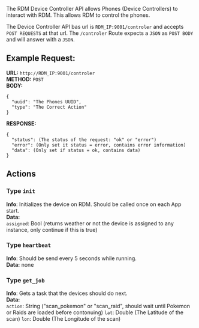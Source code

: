The RDM Device Controller API allows Phones (Device Controllers) to interact with RDM.
This allows RDM to control the phones.

The Device Controller API bas url is `RDM_IP:9001/controler` and accepts `POST REQUESTS` at that url.
The `/controler` Route expects a `JSON` as `POST BODY` and will answer with a `JSON`.

## Example Request: 
**URL:** `http://RDM_IP:9001/controler`<br>
**METHOD:** `POST`<br>
**BODY:** 
```
{
  "uuid": "The Phones UUID",
  "type": "The Correct Action"
}
```
**RESPONSE:**
```
{
  "status": (The status of the request: "ok" or "error")
  "error": (Only set it status = error, contains error information)
  "data": (Only set if status = ok, contains data)
}
```


## Actions

### Type `init`
**Info**: Initializes the device on RDM. Should be called once on each App start.<br>
**Data:**<br>
`assigned`: Bool (returns weather or not the device is assigned to any instance, only continue if this is true)

### Type `heartbeat`
**Info**: Should be send every 5 seconds while running.<br>
**Data:** none

### Type `get_job`
**Info**: Gets a task that the devices should do next.<br>
**Data:**<br>
`action`: String ("scan_pokemon" or "scan_raid", should wait until Pokemon or Raids are loaded before contonuing)
`lat`: Double (The Latitude of the scan)
`lon`: Double (The Longitude of the scan)